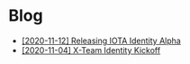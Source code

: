 # Blog

- [[2020-11-12] Releasing IOTA Identity Alpha](https://blog.iota.org/releasing-iota-identity-alpha-a-standard-framework-for-digital-identity-cebabd108b4f/)
- [[2020-11-04] X-Team Identity Kickoff](https://github.com/iota-community/X-Team_IOTA_Identity/issues/10)